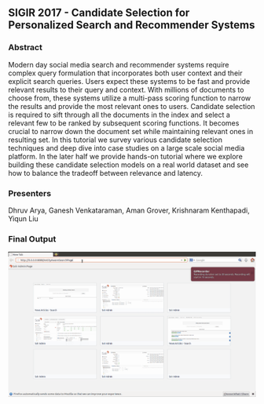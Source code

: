 ## SIGIR 2017 - Candidate Selection for Personalized Search and Recommender Systems

### Abstract
Modern day social media search and recommender systems require complex query formulation that incorporates both user context and their explicit search queries. Users expect these systems to be fast and provide relevant results to their query and context. With millions of documents to choose from, these systems utilize a multi-pass scoring function to narrow the results and provide the most relevant ones to users. Candidate selection is required to sift through all the documents in the index and select a relevant few to be ranked by subsequent scoring functions. It becomes crucial to narrow down the document set while maintaining relevant ones in resulting set. In this tutorial we survey various candidate selection techniques and deep dive into case studies on a large scale social media platform. In the later half we provide hands-on tutorial where we explore building these candidate selection models on a real world dataset and see how to balance the tradeoff between relevance and latency.

### Presenters
Dhruv Arya, Ganesh Venkataraman, Aman Grover, Krishnaram Kenthapadi, Yiqun Liu 

### Final Output
![Demo](finished-product/resources/sigir2017-demo.png)
